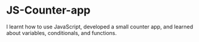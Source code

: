 # JS-Counter-app
I learnt how to use JavaScript, developed a small counter app, and learned about variables, conditionals, and functions.
